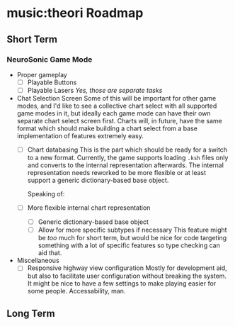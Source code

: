 
# music:theori Roadmap

## Short Term

### NeuroSonic Game Mode

+ Proper gameplay
  - [ ] Playable Buttons
  - [ ] Playable Lasers
    *Yes, those are separate tasks*
+ Chat Selection Screen
  Some of this will be important for other game modes, and I'd like to see a collective chart select with all supported game modes in it, but ideally each game mode can have their own separate chart select screen first. Charts will, in future, have the same format which should make building a chart select from a base implementation of features extremely easy.
  - [ ] Chart databasing
    This is the part which should be ready for a switch to a new format. Currently, the game supports loading `.ksh` files only and converts to the internal representation afterwards. The internal representation needs reworked to be more flexible or at least support a generic dictionary-based base object.
    
    Speaking of:
  - [ ] More flexible internal chart representation
    - [ ] Generic dictionary-based base object
    - [ ] Allow for more specific subtypes if necessary
      This feature might be *too* much for short term, but would be nice for code targeting something with a lot of specific features so type checking can aid that.
+ Miscellaneous
  - [ ] Responsive highway view configuration
    Mostly for development aid, but also to facilitate user configuration without breaking the system. It might be nice to have a few settings to make playing easier for some people. Accessability, man.

## Long Term
